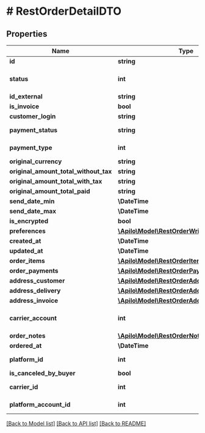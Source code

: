 # # RestOrderDetailDTO

## Properties

Name | Type | Description | Notes
------------ | ------------- | ------------- | -------------
**id** | **string** | Internal order ID | [optional]
**status** | **int** | &lt;a href&#x3D;&#39;#tag/Order/operation/get_rest_orders_shipment_status_map&#39;&gt;Status ID&lt;/a&gt; |
**id_external** | **string** | External order ID, e.g. on the sales platform | [optional]
**is_invoice** | **bool** | Does the customer want a VAT invoice? | [optional]
**customer_login** | **string** |  | [optional]
**payment_status** | **string** | Payment status (&#x60;0-no payment&#x60;, &#x60;1-partially paid&#x60;, &#x60;2-paid in full/amount in accordance with the order&#x60;, &#x60;3-overpayment&#x60;) |
**payment_type** | **int** | &lt;a href&#x3D;&#39;#tag/Order/operation/get_rest_orders_payment_map&#39;&gt;Payment method ID&lt;/a&gt; |
**original_currency** | **string** | Order currency |
**original_amount_total_without_tax** | **string** | Value of the order items without tax |
**original_amount_total_with_tax** | **string** | Value of order items including tax |
**original_amount_total_paid** | **string** | Gross amount paid by customer in original currency |
**send_date_min** | **\DateTime** | Minimal shipping date | [optional]
**send_date_max** | **\DateTime** | Maximum shipping date | [optional]
**is_encrypted** | **bool** | Is order customer data encrypted? | [optional]
**preferences** | [**\Apilo\Model\RestOrderWriteDTOPreferences**](RestOrderWriteDTOPreferences.md) |  | [optional]
**created_at** | **\DateTime** | Date when the order was created in Apilo | [optional]
**updated_at** | **\DateTime** | Date when the order was updated in Apilo | [optional]
**order_items** | [**\Apilo\Model\RestOrderItemsDTO2[]**](RestOrderItemsDTO2.md) | Order items list |
**order_payments** | [**\Apilo\Model\RestOrderPaymentDTO2[]**](RestOrderPaymentDTO2.md) | Order payments list | [optional]
**address_customer** | [**\Apilo\Model\RestOrderAddressDTO4**](RestOrderAddressDTO4.md) |  |
**address_delivery** | [**\Apilo\Model\RestOrderAddressDTO5**](RestOrderAddressDTO5.md) |  |
**address_invoice** | [**\Apilo\Model\RestOrderAddressDTO6**](RestOrderAddressDTO6.md) |  | [optional]
**carrier_account** | **int** | &lt;a href&#x3D;&#39;#tag/Order/operation/get_rest_orders_carrier_account_map&#39;&gt;Carrier account ID&lt;/a&gt; |
**order_notes** | [**\Apilo\Model\RestOrderNoteDTO3[]**](RestOrderNoteDTO3.md) | Order notes and comments | [optional]
**ordered_at** | **\DateTime** | Date when the order was created by the customer |
**platform_id** | **int** | &lt;a href&#x3D;&#39;#tag/Order/operation/get_rest_orders_platform_map&#39;&gt;Sale platform account ID&lt;/a&gt; |
**is_canceled_by_buyer** | **bool** | Canceled by buyer (Allegro) | [optional]
**carrier_id** | **int** | &lt;a href&#x3D;&#39;#tag/Order/operation/get_rest_orders_carrier_map&#39;&gt;Carrier Id&lt;/a&gt; | [optional]
**platform_account_id** | **int** | &lt;a href&#x3D;&#39;#tag/Order/operation/get_rest_orders_platform_map&#39;&gt;Sale platform account ID&lt;/a&gt; | [optional]

[[Back to Model list]](../../README.md#models) [[Back to API list]](../../README.md#endpoints) [[Back to README]](../../README.md)
